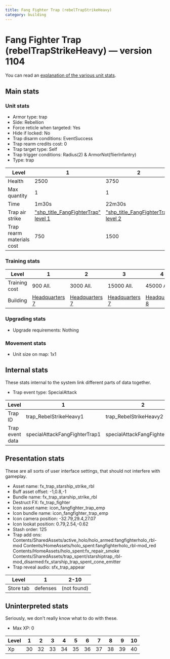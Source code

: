 ```yaml
---
title: Fang Fighter Trap (rebelTrapStrikeHeavy)
category: building
---
```


# Fang Fighter Trap (rebelTrapStrikeHeavy) — version 1104

You can read an [explanation  of the various unit stats](unitexplained.md).

## Main stats

### Unit stats

  * Armor type: trap
  * Side: Rebellion
  * Force reticle when targeted: Yes
  * Hide if locked: No
  * Trap disarm conditions: EventSuccess
  * Trap rearm credits cost: 0
  * Trap target type: Self
  * Trap trigger conditions: Radius(2) & ArmorNot(flierInfantry)
  * Type: trap

|Level                    |1                                                          |2                                                          |3                                                          |4                                                          |5                                                          |6                                                          |7                                                          |8                                                          |9                                                          |10                                                          |
|-------------------------|-----------------------------------------------------------|-----------------------------------------------------------|-----------------------------------------------------------|-----------------------------------------------------------|-----------------------------------------------------------|-----------------------------------------------------------|-----------------------------------------------------------|-----------------------------------------------------------|-----------------------------------------------------------|------------------------------------------------------------|
|Health                   |2500                                                       |3750                                                       |4500                                                       |6000                                                       |7250                                                       |8500                                                       |9750                                                       |11000                                                      |12250                                                      |13500                                                       |
|Max quantity             |1                                                          |1                                                          |1                                                          |2                                                          |2                                                          |2                                                          |2                                                          |2                                                          |2                                                          |2                                                           |
|Time                     |1m30s                                                      |22m30s                                                     |3h                                                         |18h                                                        |1d12h                                                      |2d6h                                                       |3d                                                         |4d12h                                                      |1w2d                                                       |2w1d                                                        |
|Trap air strike          |["shp_title_FangFighterTrap" level 1](FangFighterTrap.html)|["shp_title_FangFighterTrap" level 2](FangFighterTrap.html)|["shp_title_FangFighterTrap" level 3](FangFighterTrap.html)|["shp_title_FangFighterTrap" level 4](FangFighterTrap.html)|["shp_title_FangFighterTrap" level 5](FangFighterTrap.html)|["shp_title_FangFighterTrap" level 6](FangFighterTrap.html)|["shp_title_FangFighterTrap" level 7](FangFighterTrap.html)|["shp_title_FangFighterTrap" level 8](FangFighterTrap.html)|["shp_title_FangFighterTrap" level 9](FangFighterTrap.html)|["shp_title_FangFighterTrap" level 10](FangFighterTrap.html)|
|Trap rearm materials cost|750                                                        |1500                                                       |2250                                                       |2700                                                       |3000                                                       |4500                                                       |7500                                                       |9000                                                       |12000                                                      |22500                                                       |


### Training stats

|Level        |1                             |2                             |3                             |4                             |5                             |6                             |7                             |8                             |9                              |10                             |
|-------------|------------------------------|------------------------------|------------------------------|------------------------------|------------------------------|------------------------------|------------------------------|------------------------------|-------------------------------|-------------------------------|
|Training cost|900 All.                      |3000 All.                     |15000 All.                    |45000 All.                    |90000 All.                    |240000 All.                   |525000 All.                   |750000 All.                   |1200000 All.                   |2250000 All.                   |
|Building     |[Headquarters 7](rebelHQ.html)|[Headquarters 7](rebelHQ.html)|[Headquarters 7](rebelHQ.html)|[Headquarters 8](rebelHQ.html)|[Headquarters 8](rebelHQ.html)|[Headquarters 8](rebelHQ.html)|[Headquarters 9](rebelHQ.html)|[Headquarters 9](rebelHQ.html)|[Headquarters 10](rebelHQ.html)|[Headquarters 10](rebelHQ.html)|


### Upgrading stats

  * Upgrade requirements: Nothing

### Movement stats

  * Unit size on map: 1x1

## Internal stats

These stats internal to the system link different parts of data together.

  * Trap event type: SpecialAttack

|Level          |1                            |2                            |3                            |4                            |5                            |6                            |7                            |8                            |9                            |10                            |
|---------------|-----------------------------|-----------------------------|-----------------------------|-----------------------------|-----------------------------|-----------------------------|-----------------------------|-----------------------------|-----------------------------|------------------------------|
|Trap ID        |trap_RebelStrikeHeavy1       |trap_RebelStrikeHeavy2       |trap_RebelStrikeHeavy3       |trap_RebelStrikeHeavy4       |trap_RebelStrikeHeavy5       |trap_RebelStrikeHeavy6       |trap_RebelStrikeHeavy7       |trap_RebelStrikeHeavy8       |trap_RebelStrikeHeavy9       |trap_RebelStrikeHeavy10       |
|Trap event data|specialAttackFangFighterTrap1|specialAttackFangFighterTrap2|specialAttackFangFighterTrap3|specialAttackFangFighterTrap4|specialAttackFangFighterTrap5|specialAttackFangFighterTrap6|specialAttackFangFighterTrap7|specialAttackFangFighterTrap8|specialAttackFangFighterTrap9|specialAttackFangFighterTrap10|


## Presentation stats

These are all sorts of user interface settings, that should not interfere with gameplay.

  * Asset name: fx_trap_starship_strike_rbl
  * Buff asset offset: -1,0.8,-1
  * Bundle name: fx_trap_starship_strike_rbl
  * Destruct FX: fx_trap_fighter
  * Icon asset name: icon_fangfighter_trap_emp
  * Icon bundle name: icon_fangfighter_trap_emp
  * Icon camera position: -32.79,29.4,27.07
  * Icon lookat position: 0.79,2.54,-0.62
  * Stash order: 125
  * Trap add ons: Contents/SharedAssets/active_holo/holo_armed:fangfighterholo_rbl-mod Contents/HomeAssets/holo_spent:fangfighterholo_rbl-mod_red Contents/HomeAssets/holo_spent:fx_repair_smoke Contents/SharedAssets/trap_spent/starshiptrap_rbl-mod_disarmed:fx_starship_trap_spent_cone_emitter
  * Trap reveal audio: sfx_trap_appear

|Level    |1       |2-10       |
|---------|--------|-----------|
|Store tab|defenses|(not found)|


## Uninterpreted stats

Seriously, we don't really know what to do with these.

  * Max XP: 0

|Level|1 |2 |3 |4 |5 |6 |7 |8 |9 |10|
|-----|--|--|--|--|--|--|--|--|--|--|
|Xp   |30|32|33|34|35|36|37|38|39|40|


